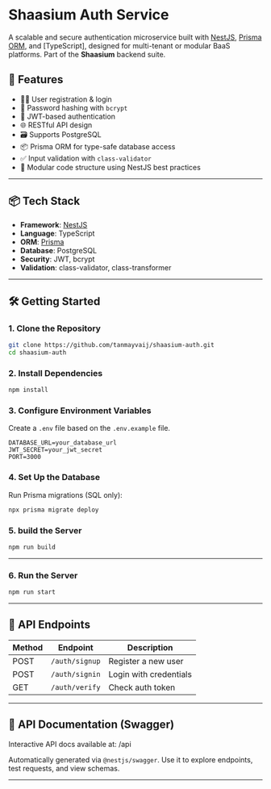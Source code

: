 # Shaasium Auth Service

A scalable and secure authentication microservice built with [NestJS](https://nestjs.com/), [Prisma ORM](https://www.prisma.io/), and [TypeScript], designed for multi-tenant or modular BaaS platforms. Part of the **Shaasium** backend suite.

## 🚀 Features

- 🧑‍💻 User registration & login
- 🔐 Password hashing with `bcrypt`
- 🔑 JWT-based authentication
- 🌐 RESTful API design
- 🗃️ Supports PostgreSQL
- 📦 Prisma ORM for type-safe database access
- ✅ Input validation with `class-validator`
- 📁 Modular code structure using NestJS best practices

---

## 📦 Tech Stack

- **Framework**: [NestJS](https://nestjs.com/)
- **Language**: TypeScript
- **ORM**: [Prisma](https://www.prisma.io/)
- **Database**: PostgreSQL
- **Security**: JWT, bcrypt
- **Validation**: class-validator, class-transformer

---

## 🛠️ Getting Started

### 1. Clone the Repository

```bash
git clone https://github.com/tanmayvaij/shaasium-auth.git
cd shaasium-auth
````

### 2. Install Dependencies

```bash
npm install
```

### 3. Configure Environment Variables

Create a `.env` file based on the `.env.example` file.

```env
DATABASE_URL=your_database_url
JWT_SECRET=your_jwt_secret
PORT=3000
```

### 4. Set Up the Database

Run Prisma migrations (SQL only):

```bash
npx prisma migrate deploy
```

### 5. build the Server

```bash
npm run build
```

---

### 6. Run the Server

```bash
npm run start
```

---

## 📑 API Endpoints

| Method | Endpoint        | Description                      |
| ------ | --------------- | -------------------------------- |
| POST   | `/auth/signup`  | Register a new user              |
| POST   | `/auth/signin`  | Login with credentials           |
| GET    | `/auth/verify`  | Check auth token                 |


---

## 📘 API Documentation (Swagger)

Interactive API docs available at: /api

Automatically generated via `@nestjs/swagger`. Use it to explore endpoints, test requests, and view schemas.

---
